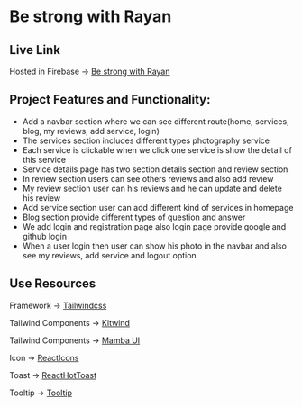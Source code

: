 # Be strong with Rayan

## Live Link

Hosted in Firebase -> [Be strong with Rayan](https://be-strong-with-rayan.web.app)

## Project Features and Functionality:

- Add a navbar section where we can see different route(home, services, blog, my reviews, add service, login)
- The services section includes different types photography service
- Each service is clickable when we click one service is show the detail of this service
- Service details page has two section details section and review section
- In review section users can see others reviews and also add review
- My review section user can his reviews and he can update and delete his review
- Add service section user can add different kind of services in homepage
- Blog section provide different types of question and answer
- We add login and registration page also login page provide google and github login
- When a user login then user can show his photo in the navbar and also see my reviews, add service and logout option

## Use Resources

Framework -> [Tailwindcss](https://tailwindcss.com/)

Tailwind Components -> [Kitwind](https://kitwind.io/products/kometa/components)

Tailwind Components -> [Mamba UI](https://www.mambaui.com/components)

Icon -> [ReactIcons](https://react-icons.github.io/react-icons/)

Toast -> [ReactHotToast](https://react-hot-toast.com/)

Tooltip -> [Tooltip](https://www.npmjs.com/package/react-tippy)
